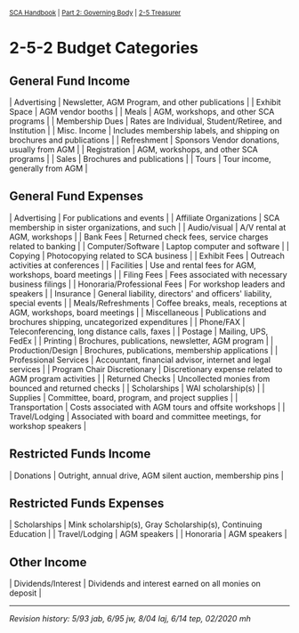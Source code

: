 <sup><a href="/sca-handbook/index.html">SCA Handbook</a>  |  <a href="../02_governing_body/index.html">Part 2: Governing Body</a>  |  <a href="../02_governing_body/treasurer.html">2-5 Treasurer</a></sup>

# 2-5-2 Budget Categories

## General Fund Income
| Advertising | Newsletter, AGM Program, and other publications |
| Exhibit Space | AGM vendor booths |
| Meals | AGM, workshops, and other SCA programs |
| Membership Dues | Rates are Individual, Student/Retiree, and Institution |
| Misc. Income | Includes membership labels, and shipping on brochures and publications |
| Refreshment | Sponsors Vendor donations, usually from AGM |
| Registration | AGM, workshops, and other SCA programs |
| Sales | Brochures and publications |
| Tours | Tour income, generally from AGM |

## General Fund Expenses
| Advertising | For publications and events |
| Affiliate Organizations | SCA membership in sister organizations, and such |
| Audio/visual | A/V rental at AGM, workshops |
| Bank Fees | Returned check fees, service charges related to banking |
| Computer/Software | Laptop computer and software |
| Copying | Photocopying related to SCA business |
| Exhibit Fees | Outreach activities at conferences |
| Facilities | Use and rental fees for AGM, workshops, board meetings |
| Filing Fees | Fees associated with necessary business filings |
| Honoraria/Professional Fees | For workshop leaders and speakers |
| Insurance | General liability, directors' and officers' liability, special events |
| Meals/Refreshments | Coffee breaks, meals, receptions at AGM, workshops, board meetings |
| Miscellaneous | Publications and brochures shipping, uncategorized expenditures |
| Phone/FAX | Teleconferencing, long distance calls, faxes |
| Postage | Mailing, UPS, FedEx |
| Printing | Brochures, publications, newsletter, AGM program |
| Production/Design | Brochures, publications, membership applications |
| Professional Services | Accountant, financial advisor, internet and legal services |
| Program Chair Discretionary | Discretionary expense related to AGM program activities |
| Returned Checks | Uncollected monies from bounced and returned checks |
| Scholarships | WAI scholarship(s) |
| Supplies | Committee, board, program, and project supplies |
| Transportation | Costs associated with AGM tours and offsite workshops |
| Travel/Lodging | Associated with board and committee meetings, for workshop speakers |

## Restricted Funds Income
| Donations | Outright, annual drive, AGM silent auction, membership pins |

## Restricted Funds Expenses
| Scholarships | Mink scholarship(s), Gray Scholarship(s), Continuing Education |
| Travel/Lodging | AGM speakers |
| Honoraria | AGM speakers |

## Other Income
| Dividends/Interest | Dividends and interest earned on all monies on deposit |

***

_Revision history: 5/93 jab, 6/95 jw, 8/04 laj, 6/14 tep, 02/2020 mh_
